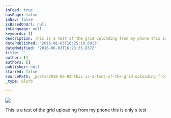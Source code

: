 ```yaml
---
inFeed: true
hasPage: false
inNav: false
isBasedOnUrl: null
inLanguage: null
keywords: []
description: This is a test of the grid uploading from my phone this is only s test
datePublished: '2016-06-03T16:25:19.691Z'
dateModified: '2016-06-03T16:23:35.837Z'
title: ''
author: []
authors: []
publisher: null
starred: false
sourcePath: _posts/2016-06-03-this-is-a-test-of-the-grid-uploading-from-my-phone-this-is-o.md
_type: Blurb

---
```

![](https://the-grid-user-content.s3-us-west-2.amazonaws.com/cc896312-2ebf-4613-89c8-81e8546a3a9d.jpg)

This is a test of the grid uploading from my phone this is only s test